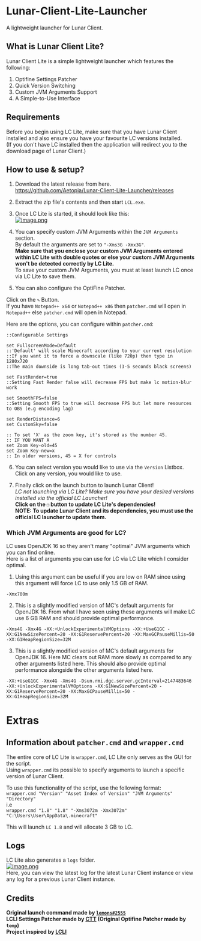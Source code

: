# Lunar-Client-Lite-Launcher
A lightweight launcher for Lunar Client.
## What is Lunar Client Lite?
Lunar Client Lite is a simple lightweight launcher which features the following: 
1. Optifine Settings Patcher 
2. Quick Version Switching 
3. Custom JVM Arguments Support 
4. A Simple-to-Use Interface  
## Requirements
Before you begin using LC Lite, make sure that you have Lunar Client installed and also ensure you have your favourite LC versions installed.  
(If you don't have LC installed then the application will redirect you to the download page of Lunar Client.)  
## How to use & setup?
1. Download the latest release from here.  
https://github.com/Aetopia/Lunar-Client-Lite-Launcher/releases  

2. Extract the zip file's contents and then start `LCL.exe`.

3. Once LC Lite is started, it should look like this:  
[![image.png](https://i.postimg.cc/sXzXndrC/image.png)](https://postimg.cc/94xCMk0L)

4. You can specify custom JVM Arguments within the `JVM Arguments` section.  
By default the arguments are set to `"-Xms3G -Xmx3G"`.  
<b>Make sure that you enclose your custom JVM Arguments entered within LC Lite with double quotes or else your custom JVM Arguments won't be detected correctly by LC Lite.</b>  
To save your custom JVM Arguments, you must at least launch LC once via LC Lite to save them.  

5. You can also configure the OptiFine Patcher.  

Click on the `✎` Button.  
If you have `Notepad++ x64` or `Notepad++ x86` then `patcher.cmd` will open in `Notepad++` else `patcher.cmd` will open in Notepad.

Here are the options, you can configure within `patcher.cmd`:
```
::Configurable Settings

set FullscreenMode=Default
::'Default' will scale Minecraft according to your current resolution
::If you want it to force a downscale (like 720p) then type in 1280x720
::The main downside is long tab-out times (3-5 seconds black screens)

set FastRender=true
::Setting Fast Render false will decrease FPS but make lc motion-blur work

set SmoothFPS=false
::Setting Smooth FPS to true will decrease FPS but let more resources to OBS (e.g encoding lag)

set RenderDistance=6
set CustomSky=false

:: To set 'X' as the zoom key, it's stored as the number 45.
:: IF YOU WANT A 
set Zoom Key-old=45
set Zoom Key-new=x
:: In older versions, 45 = X for controls
```
6. You can select version you would like to use via the `Version` Listbox. 
Click on any version, you would like to use.  

7. Finally click on the launch button to launch Lunar Client!  
<i>LC not launching via LC Lite? Make sure you have your desired versions installed via the official LC Launcher!</i>  
<b>Click on the `❐` button to update LC Lite's dependencies!</b>  
<b>NOTE: To update Lunar Client and its dependencies, you must use the official LC launcher to update them.</b>
### Which JVM Arguments are good for LC?  

LC uses OpenJDK 16 so they aren't many "optimal" JVM arguments which you can find online.  
Here is a list of arguments you can use for LC via LC Lite which I consider optimal.  

1. Using this argument can be useful if you are low on RAM since using this argument will force LC to use only 1.5 GB of RAM.  

```
-Xmx700m  
```

2. This is a slightly modified version of MC's default arguments for OpenJDK 16. From what I have seen using these arguments will make LC use 6 GB RAM and should provide optimal performance.  

 ```
-Xms4G -Xmx4G -XX:+UnlockExperimentalVMOptions -XX:+UseG1GC -XX:G1NewSizePercent=20 -XX:G1ReservePercent=20 -XX:MaxGCPauseMillis=50 -XX:G1HeapRegionSize=32M
```  
3. This is a slightly modified version of MC's default arguments for OpenJDK 16. Here MC clears out RAM more slowly as compared to any other arguments listed here. This should also provide optimal performance alongside the other arguments listed here.

```
-XX:+UseG1GC -Xmx4G -Xms4G -Dsun.rmi.dgc.server.gcInterval=2147483646 -XX:+UnlockExperimentalVMOptions -XX:G1NewSizePercent=20 -XX:G1ReservePercent=20 -XX:MaxGCPauseMillis=50 -XX:G1HeapRegionSize=32M
```

# Extras
## Information about `patcher.cmd` and `wrapper.cmd`

The entire core of LC Lite is `wrapper.cmd`, LC Lite only serves as the GUI for the script.  
Using `wrapper.cmd` its possible to specify arguments to launch a specific version of Lunar Client.  

To use this functionality of the script, use the following format:  
`wrapper.cmd "Version" "Asset Index of Version" "JVM Arguments" "Directory"`  
i.e  
`wrapper.cmd "1.8" "1.8" "-Xms3072m -Xmx3072m" "C:\Users\User\AppData\.minecraft"` 

This will launch `LC 1.8` and will allocate 3 GB to LC.  

## Logs
LC Lite also generates a `logs` folder.  
[![image.png](https://i.postimg.cc/5yJkDYfn/image.png)](https://postimg.cc/TLk9DPLD)  
Here, you can view the latest log for the latest Lunar Client instance or view any log for a previous Lunar Client instance.

## Credits
<b>Original launch command made by [`lemons#2555`](https://github.com/respecting)  
LCLI Settings Patcher made by [CTT](https://dsc.gg/CTT) (Original Optifine Patcher made by `temp`)  
Project inspired by [LCLI](https://github.com/couleur-tweak-tips/utils/blob/main/LCLI.bat)</b>  

